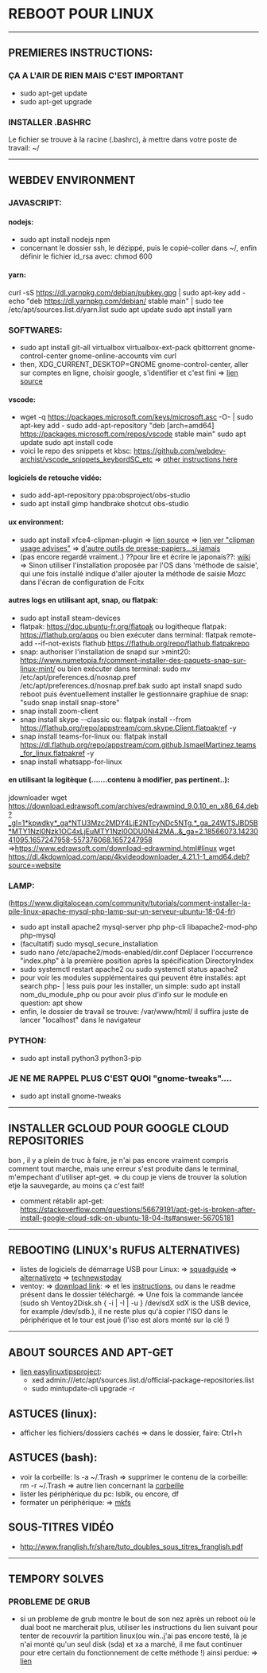# REBOOT POUR LINUX

---

## PREMIERES INSTRUCTIONS: 
### ÇA A L'AIR DE RIEN MAIS C'EST IMPORTANT
- sudo apt-get update
- sudo apt-get upgrade
### INSTALLER .BASHRC
Le fichier se trouve à la racine (.bashrc), à mettre dans votre poste de travail: ~/

---

## WEBDEV ENVIRONMENT

### JAVASCRIPT: 
#### nodejs: 
- sudo apt install nodejs npm 
- concernant le dossier ssh, le dézippé, puis le copié-coller dans ~/, enfin définir le fichier id_rsa avec: chmod 600
#### yarn: 
curl -sS https://dl.yarnpkg.com/debian/pubkey.gpg | sudo apt-key add -
echo "deb https://dl.yarnpkg.com/debian/ stable main" | sudo tee /etc/apt/sources.list.d/yarn.list
sudo apt update
sudo apt install yarn

### SOFTWARES: 
- sudo apt install git-all virtualbox virtualbox-ext-pack qbittorrent gnome-control-center gnome-online-accounts vim curl
- then, XDG_CURRENT_DESKTOP=GNOME gnome-control-center, aller sur comptes en ligne, choisir google, s'identifier et c'est fini
=> [lien source](https://www.linuxuprising.com/2018/07/mounting-google-drive-on-xfce-or-mate.html)
#### vscode: 
- wget -q https://packages.microsoft.com/keys/microsoft.asc -O- | sudo apt-key add -
sudo add-apt-repository "deb [arch=amd64] https://packages.microsoft.com/repos/vscode stable main"
sudo apt update
sudo apt install code
- voici le repo des snippets et kbsc: https://github.com/webdev-archist/vscode_snippets_keybordSC_etc
=> [other instructions here](https://www.how2shout.com/linux/3-ways-install-visual-studio-code-in-ubuntu-using-terminal/)
#### logiciels de retouche vidéo: 
- sudo add-apt-repository ppa:obsproject/obs-studio
- sudo apt install gimp handbrake shotcut obs-studio 
#### ux environment: 
- sudo apt install xfce4-clipman-plugin 
=> [lien source](https://doc.ubuntu-fr.org/presse-papier)
=> [lien ver "clipman usage advises"](https://www.grimoire-command.es/2019/xfce4-clipman_usage.html)
=> [d'autre outils de presse-papiers...si jamais](https://www.google.com/search?q=xfce+clipman+comment+afficher+l%27historique&sxsrf=ALeKk02og3F03ALVxYdbMCQ3ukc8qSVKig%3A1621843303157&ei=Z12rYK6ACfTggweBiYLABA&oq=xfce+clipman+comment+afficher+l%27historique&gs_lcp=Cgdnd3Mtd2l6EAM6BwgAEEcQsANQ2fUXWNmaGGCunRhoBHACeACAAXmIAYkHkgEEMTAuMZgBAKABAaoBB2d3cy13aXrIAQjAAQE&sclient=gws-wiz&ved=0ahUKEwjuz9yP7eHwAhV08OAKHYGEAEgQ4dUDCA4&uact=5)
- (pas encore regardé vraiment..) ??pour lire et écrire le japonais??: [wiki](https://fr.wikibooks.org/wiki/Lire_et_%C3%A9crire_le_japonais_sous_Debian)
=> Sinon utiliser l'installation proposée par l'OS dans 'méthode de saisie', qui une fois installé indique d'aller ajouter la méthode de saisie Mozc dans  l'écran de configuration de Fcitx
#### autres logs en utilisant apt, snap, ou flatpak: 
- sudo apt install steam-devices
- flatpak: https://doc.ubuntu-fr.org/flatpak      ou      logitheque flatpak: https://flathub.org/apps
ou bien exécuter dans terminal: 
flatpak remote-add --if-not-exists flathub https://flathub.org/repo/flathub.flatpakrepo
- snap: authoriser l'installation de snapd sur >mint20: https://www.numetopia.fr/comment-installer-des-paquets-snap-sur-linux-mint/
ou bien exécuter dans terminal: 
sudo mv /etc/apt/preferences.d/nosnap.pref /etc/apt/preferences.d/nosnap.pref.bak
sudo apt install snapd
sudo reboot
puis éventuellement installer le gestionnaire graphiue de snap: "sudo snap install snap-store"
- snap install zoom-client
- snap install skype --classic
ou: flatpak install --from https://flathub.org/repo/appstream/com.skype.Client.flatpakref -y
- snap install teams-for-linux
ou: flatpak install https://dl.flathub.org/repo/appstream/com.github.IsmaelMartinez.teams_for_linux.flatpakref -y
- snap install whatsapp-for-linux
#### en utilisant la logitèque (.......contenu à modifier, pas pertinent..):
jdownloader
wget https://download.edrawsoft.com/archives/edrawmind_9.0.10_en_x86_64.deb?_gl=1*kpwdky*_ga*NTU3Mzc2MDY4LjE2NTcyNDc5NTg.*_ga_24WTSJBD5B*MTY1NzI0Nzk1OC4xLjEuMTY1NzI0ODU0Ni42MA..&_ga=2.18566073.1423041095.1657247958-557376068.1657247958
=>https://www.edrawsoft.com/download-edrawmind.html#linux
wget https://dl.4kdownload.com/app/4kvideodownloader_4.21.1-1_amd64.deb?source=website
### LAMP: 
(https://www.digitalocean.com/community/tutorials/comment-installer-la-pile-linux-apache-mysql-php-lamp-sur-un-serveur-ubuntu-18-04-fr)
- sudo apt install apache2 mysql-server php php-cli libapache2-mod-php php-mysql
- (facultatif) sudo mysql_secure_installation
- sudo nano /etc/apache2/mods-enabled/dir.conf
Déplacer l'occurrence "index.php" à la première position après la spécification DirectoryIndex
- sudo systemctl restart apache2
ou sudo systemctl status apache2
- pour voir les modules supplémentaires qui peuvent être installés: 
apt search php- | less
puis pour les installer, un simple:    sudo apt install nom_du_module_php
ou pour avoir plus d'info sur le module en question:    apt show 
- enfin, le dossier de travail se trouve: 
/var/www/html/
il suffira juste de lancer "localhost" dans le navigateur
### PYTHON: 
- sudo apt install python3 python3-pip
### JE NE ME RAPPEL PLUS C'EST QUOI "gnome-tweaks"....
- sudo apt install gnome-tweaks 

---

## INSTALLER GCLOUD POUR GOOGLE CLOUD REPOSITORIES

bon , il y a plein de truc à faire, je n'ai pas encore vraiment compris comment tout marche, mais une erreur s'est produite dans le terminal, m'empechant d'utiliser apt-get.
=> du coup je viens de trouver la solution etje la sauvegarde, au moins ça c'est fait!
- comment rétablir apt-get: https://stackoverflow.com/questions/56679191/apt-get-is-broken-after-install-google-cloud-sdk-on-ubuntu-18-04-lts#answer-56705181

---

## REBOOTING (LINUX's RUFUS ALTERNATIVES)
- listes de logiciels de démarrage USB pour Linux:
=> [squadguide](https://squadguide.net/fr/rufus-alternatives-8-meilleurs-logiciels-de-demarrage-usb-pour-linux)
=> [alternativeto](https://alternativeto.net/software/rufus/?platform=linux)
=> [technewstoday](https://www.technewstoday.com/rufus-alternatives-linux-mac/)
- ventoy: 
=> [download link](https://alternativeto.net/software/rufus/?platform=linux): 
=> et les [instructions](https://squadguide.net/fr/rufus-alternatives-8-meilleurs-logiciels-de-demarrage-usb-pour-linux#8_Ventoy), ou dans le readme présent dans le dossier téléchargé.
=> Une fois la commande lancée (sudo sh Ventoy2Disk.sh { -i | -I | -u } /dev/sdX   sdX is the USB device, for example /dev/sdb.), il ne reste plus qu'à copier l'ISO dans le périphérique et le tour est joué (l'iso est alors monté sur la clé !)

---

## ABOUT SOURCES AND APT-GET
- [lien easylinuxtipsproject](]https://easylinuxtipsproject.blogspot.com/p/sources.html): 
    - xed admin:///etc/apt/sources.list.d/official-package-repositories.list
    - sudo mintupdate-cli upgrade -r


## ASTUCES (linux):
- afficher les fichiers/dossiers cachés => dans le dossier, faire: Ctrl+h
## ASTUCES (bash):
- voir la corbeille: ls -a ~/.Trash
=> supprimer le contenu de la corbeille: rm -r ~/.Trash
=> autre lien concernant la [corbeille](https://forum.ubuntu-fr.org/viewtopic.php?id=12650)
- lister les périphérique du pc: lsblk, ou encore, df
- formater un périphérique:
=> [mkfs](https://www.malekal.com/mkfs-formater-et-creer-un-systeme-de-fichiers-ext4-ntfs-fat-sur-linux/)

## SOUS-TITRES VIDÉO
- http://www.franglish.fr/share/tuto_doubles_sous_titres_franglish.pdf

---

## TEMPORY SOLVES
### PROBLEME DE GRUB

- si un probleme de grub montre le bout de son nez après un reboot où le dual boot ne marcherait plus, utiliser les instructions du lien suivant pour tenter de recouvrir la partition linux(ou win..j'ai pas encore testé, là je n'ai monté qu'un seul disk (sda) et xa a marché, il me faut continuer pour etre certain du fonctionnement de cette méthode !) ainsi perdue: 
=> [lien](https://www.howtogeek.com/114884/how-to-repair-grub2-when-ubuntu-wont-boot/)









